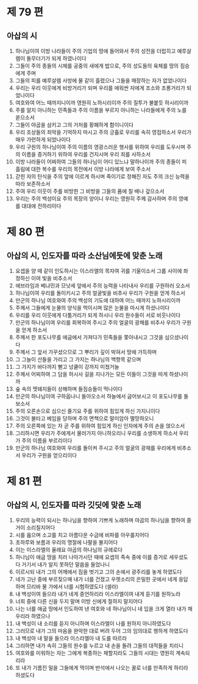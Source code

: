 # 제 79 편

## 아삽의 시

1. 하나님이여 이방 나라들이 주의 기업의 땅에 들어와서 주의 성전을 더럽히고 예루살렘이 돌무더기가 되게 하였나이다
2. 그들이 주의 종들의 시체를 공중의 새에게 밥으로, 주의 성도들의 육체를 땅의 짐승에게 주며
3. 그들의 피를 예루살렘 사방에 물 같이 흘렸으나 그들을 매장하는 자가 없었나이다
4. 우리는 우리 이웃에게 비방거리가 되며 우리를 에워싼 자에게 조소와 조롱거리가 되었나이다
5. 여호와여 어느 때까지니이까 영원히 노하시리이까 주의 질투가 불붙듯 하시리이까
6. 주를 알지 아니하는 민족들과 주의 이름을 부르지 아니하는 나라들에게 주의 노를 쏟으소서
7. 그들이 야곱을 삼키고 그의 거처를 황폐하게 함이니이다
8. 우리 조상들의 죄악을 기억하지 마시고 주의 긍휼로 우리를 속히 영접하소서 우리가 매우 가련하게 되었나이다
9. 우리 구원의 하나님이여 주의 이름의 영광스러운 행사를 위하여 우리를 도우시며 주의 이름을 증거하기 위하여 우리를 건지시며 우리 죄를 사하소서
10. 이방 나라들이 어찌하여 그들의 하나님이 어디 있느냐 말하나이까 주의 종들이 피 흘림에 대한 복수를 우리의 목전에서 이방 나라에게 보여 주소서
11. 갇힌 자의 탄식을 주의 앞에 이르게 하시며 죽이기로 정해진 자도 주의 크신 능력을 따라 보존하소서
12. 주여 우리 이웃이 주를 비방한 그 비방을 그들의 품에 칠 배나 갚으소서
13. 우리는 주의 백성이요 주의 목장의 양이니 우리는 영원히 주께 감사하며 주의 영예를 대대에 전하리이다



# 제 80 편

## 아삽의 시, 인도자를 따라 소산님에둣에 맞춘 노래

1. 요셉을 양 떼 같이 인도하시는 이스라엘의 목자여 귀를 기울이소서 그룹 사이에 좌정하신 이여 빛을 비추소서
2. 에브라임과 베냐민과 므낫세 앞에서 주의 능력을 나타내사 우리를 구원하러 오소서
3. 하나님이여 우리를 돌이키시고 주의 얼굴빛을 비추사 우리가 구원을 얻게 하소서
4. 만군의 하나님 여호와여 주의 백성의 기도에 대하여 어느 때까지 노하시리이까
5. 주께서 그들에게 눈물의 양식을 먹이시며 많은 눈물을 마시게 하셨나이다
6. 우리를 우리 이웃에게 다툼거리가 되게 하시니 우리 원수들이 서로 비웃나이다
7. 만군의 하나님이여 우리를 회복하여 주시고 주의 얼굴의 광채를 비추사 우리가 구원을 얻게 하소서
8. 주께서 한 포도나무를 애굽에서 가져다가 민족들을 쫓아내시고 그것을 심으셨나이다
9. 주께서 그 앞서 가꾸셨으므로 그 뿌리가 깊이 박혀서 땅에 가득하며
10. 그 그늘이 산들을 가리고 그 가지는 하나님의 백향목 같으며
11. 그 가지가 바다까지 뻗고 넝쿨이 강까지 미쳤거늘
12. 주께서 어찌하여 그 담을 허시사 길을 지나가는 모든 이들이 그것을 따게 하셨나이까
13. 숲 속의 멧돼지들이 상해하며 들짐승들이 먹나이다
14. 만군의 하나님이여 구하옵나니 돌아오소서 하늘에서 굽어보시고 이 포도나무를 돌보소서
15. 주의 오른손으로 심으신 줄기요 주를 위하여 힘있게 하신 가지니이다
16. 그것이 불타고 베임을 당하며 주의 면책으로 말미암아 멸망하오니
17. 주의 오른쪽에 있는 자 곧 주를 위하여 힘있게 하신 인자에게 주의 손을 얹으소서
18. 그리하시면 우리가 주에게서 물러가지 아니하오리니 우리를 소생하게 하소서 우리가 주의 이름을 부르리이다
19. 만군의 하나님 여호와여 우리를 돌이켜 주시고 주의 얼굴의 광채를 우리에게 비추소서 우리가 구원을 얻으리이다



# 제 81 편

## 아삽의 시, 인도자를 따라 깃딧에 맞춘 노래

1. 우리의 능력이 되시는 하나님을 향하여 기쁘게 노래하며 야곱의 하나님을 향하여 즐거이 소리칠지어다
2. 시를 읊으며 소고를 치고 아름다운 수금에 비파를 아우를지어다
3. 초하루와 보름과 우리의 명절에 나팔을 불지어다
4. 이는 이스라엘의 율례요 야곱의 하나님의 규례로다
5. 하나님이 애굽 땅을 치러 나아가시던 때에 요셉의 족속 중에 이를 증거로 세우셨도다 거기서 내가 알지 못하던 말씀을 들었나니
6. 이르시되 내가 그의 어깨에서 짐을 벗기고 그의 손에서 광주리를 놓게 하였도다
7. 네가 고난 중에 부르짖으매 내가 너를 건졌고 우렛소리의 은밀한 곳에서 네게 응답하며 므리바 물 가에서 너를 시험하였도다 (셀라)
8. 내 백성이여 들으라 내가 네게 증언하리라 이스라엘이여 내게 듣기를 원하노라
9. 너희 중에 다른 신을 두지 말며 이방 신에게 절하지 말지어다
10. 나는 너를 애굽 땅에서 인도하여 낸 여호와 네 하나님이니 네 입을 크게 열라 내가 채우리라 하였으나
11. 내 백성이 내 소리를 듣지 아니하며 이스라엘이 나를 원하지 아니하였도다
12. 그러므로 내가 그의 마음을 완악한 대로 버려 두어 그의 임의대로 행하게 하였도다
13. 내 백성아 내 말을 들으라 이스라엘아 내 도를 따르라
14. 그리하면 내가 속히 그들의 원수를 누르고 내 손을 돌려 그들의 대적들을 치리니
15. 여호와를 미워하는 자는 그에게 복종하는 체할지라도 그들의 시대는 영원히 계속되리라
16. 또 내가 기름진 밀을 그들에게 먹이며 반석에서 나오는 꿀로 너를 만족하게 하리라 하셨도다

